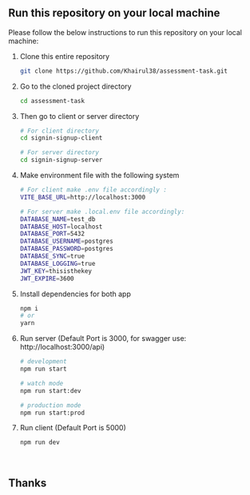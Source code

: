 <!-- HOW TO RUN -->

## Run this repository on your local machine

Please follow the below instructions to run this repository on your local machine:

1. Clone this entire repository
   ```sh
   git clone https://github.com/Khairul38/assessment-task.git
   ```
2. Go to the cloned project directory

   ```sh
   cd assessment-task

   ```

3. Then go to client or server directory

   ```sh
   # For client directory
   cd signin-signup-client

   # For server directory
   cd signin-signup-server
   ```

4. Make environment file with the following system

   ```sh
   # For client make .env file accordingly :
   VITE_BASE_URL=http://localhost:3000

   # For server make .local.env file accordingly:
   DATABASE_NAME=test_db
   DATABASE_HOST=localhost
   DATABASE_PORT=5432
   DATABASE_USERNAME=postgres
   DATABASE_PASSWORD=postgres
   DATABASE_SYNC=true
   DATABASE_LOGGING=true
   JWT_KEY=thisisthekey
   JWT_EXPIRE=3600
   ```

5. Install dependencies for both app
   ```sh
   npm i
   # or
   yarn
   ```
6. Run server (Default Port is 3000, for swagger use: http://localhost:3000/api)

   ```sh
   # development
   npm run start

   # watch mode
   npm run start:dev

   # production mode
   npm run start:prod
   ```

7. Run client (Default Port is 5000)

   ```sh
   npm run dev
   ```

<br>

## Thanks
